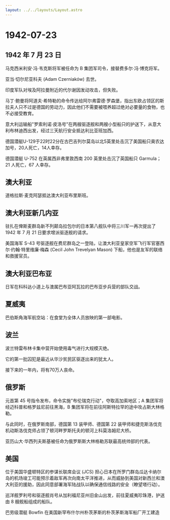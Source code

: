 ```yaml
---
layout: ../../layouts/Layout.astro
---
```


# 1942-07-23

## 1942 年 7 月 23 日

马克西米利安·冯·韦克斯将军被任命为 B
集团军司令，接替费多尔·冯·博克将军。

亚当·切尔尼亚科夫 (Adam Czerniaków) 去世。

印度军队对埃及阿拉曼附近的代尔谢因发动攻击，但失败。

马丁·鲍曼将阿道夫·希特勒的命令传达给阿尔弗雷德·罗森堡，指出东欧占领区的斯拉夫人只不过是德国的劳动力，因此他们不需要被喂养超过绝对必要量的食物，也不必接受教育。

意大利运输船"罗索利诺·皮洛号"在两艘驱逐舰和两艘小型船只的护送下，从意大利布林迪西出发，经过三天航行安全抵达利比亚班加西。

德国潜艇U-129于22时22分在古巴吉列尔莫岛以北5英里处击沉了美国船只奥农达加号，20人死亡，14人幸存。

德国潜艇 U-752 在英属西非弗里敦西南 200 英里处击沉了英国船只 Garmula；21
人死亡，67 人幸存。

## 澳大利亚

道格拉斯·麦克阿瑟抵达澳大利亚布里斯班。

## 澳大利亚新几内亚

驻扎在俾斯麦群岛新不列颠岛拉包尔的日本第八舰队中将三川军一再次提出了
1942 年 7 月 21 日要求增派驱逐舰的请求。

美国海军 S-43
号驱逐舰在费尼群岛之一登陆，让澳大利亚皇家空军飞行军官塞西尔·约翰·特里维廉·梅森
(Cecil John Trevelyan Mason) 下船，他也是友军的联络和救援官员。

## 澳大利亚巴布亚

日军在科科达小道上与澳属巴布亚阿瓦拉的巴布亚步兵营的部队交战。

## 夏威夷

巴伯斯角海军航空站：在食堂为全体人员放映的第一部电影。

## 波兰

波兰特雷布林卡集中营开始使用毒气进行大规模灭绝。

它的第一批囚犯是最近从华沙贫民区驱逐出来的犹太人。

接下来的一年内，将有70万人丧命。

## 俄罗斯

元首第 45 号指令发布，命令实施"布伦瑞克行动"，夺取高加索地区；A
集团军将经迈科普和格罗兹尼前往黑海，B
集团军将在前往阿斯特拉罕的途中攻占斯大林格勒。

与此同时，在俄罗斯南部，德国第 13 装甲师、德国第 22
装甲师和捷克斯洛伐克机动斯洛伐克师占领了顿河畔罗斯托夫的顿河上科莫洛姆尼大桥。

亚历山大·华西列夫斯基被任命为俄罗斯斯大林格勒苏联最高统帅部的代表。

## 美国

位于美国华盛顿特区的参谋长联席会议 (JCS)
担心日本在所罗门群岛瓜达卡纳尔岛的机场竣工可能预示着敌军再次向南太平洋推进，从而威胁到美国对新西兰和澳大利亚的援助，因此同意部署海军陆战队以确保通信线路的安全（瞭望塔行动）。

巡洋舰罗利号和驱逐舰肖号从加利福尼亚州旧金山出发，前往夏威夷珍珠港，护送由
8 艘舰船组成的船队。

巴劳级潜艇 Bowfin 在美国新罕布什尔州朴茨茅斯的朴茨茅斯海军船厂开工建造
